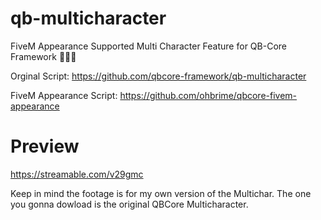 # qb-multicharacter
FiveM Appearance Supported Multi Character Feature for QB-Core Framework :people_holding_hands:

Orginal Script: https://github.com/qbcore-framework/qb-multicharacter

FiveM Appearance Script: https://github.com/ohbrime/qbcore-fivem-appearance

# Preview
https://streamable.com/v29gmc

Keep in mind the footage is for my own version of the Multichar. The one you gonna dowload is the original QBCore Multicharacter.
